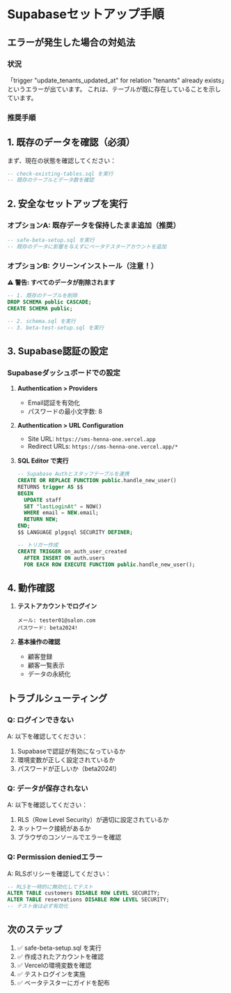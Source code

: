 # Supabaseセットアップ手順

## エラーが発生した場合の対処法

### 状況
「trigger "update_tenants_updated_at" for relation "tenants" already exists」というエラーが出ています。
これは、テーブルが既に存在していることを示しています。

### 推奨手順

## 1. 既存のデータを確認（必須）
まず、現在の状態を確認してください：

```sql
-- check-existing-tables.sql を実行
-- 既存のテーブルとデータ数を確認
```

## 2. 安全なセットアップを実行

### オプションA: 既存データを保持したまま追加（推奨）
```sql
-- safe-beta-setup.sql を実行
-- 既存のデータに影響を与えずにベータテスターアカウントを追加
```

### オプションB: クリーンインストール（注意！）
**⚠️ 警告: すべてのデータが削除されます**

```sql
-- 1. 既存のテーブルを削除
DROP SCHEMA public CASCADE;
CREATE SCHEMA public;

-- 2. schema.sql を実行
-- 3. beta-test-setup.sql を実行
```

## 3. Supabase認証の設定

### Supabaseダッシュボードでの設定

1. **Authentication > Providers**
   - Email認証を有効化
   - パスワードの最小文字数: 8

2. **Authentication > URL Configuration**
   - Site URL: `https://sms-henna-one.vercel.app`
   - Redirect URLs: `https://sms-henna-one.vercel.app/*`

3. **SQL Editor で実行**
   ```sql
   -- Supabase Authとスタッフテーブルを連携
   CREATE OR REPLACE FUNCTION public.handle_new_user()
   RETURNS trigger AS $$
   BEGIN
     UPDATE staff 
     SET "lastLoginAt" = NOW()
     WHERE email = NEW.email;
     RETURN NEW;
   END;
   $$ LANGUAGE plpgsql SECURITY DEFINER;

   -- トリガー作成
   CREATE TRIGGER on_auth_user_created
     AFTER INSERT ON auth.users
     FOR EACH ROW EXECUTE FUNCTION public.handle_new_user();
   ```

## 4. 動作確認

1. **テストアカウントでログイン**
   ```
   メール: tester01@salon.com
   パスワード: beta2024!
   ```

2. **基本操作の確認**
   - 顧客登録
   - 顧客一覧表示
   - データの永続化

## トラブルシューティング

### Q: ログインできない
A: 以下を確認してください：
1. Supabaseで認証が有効になっているか
2. 環境変数が正しく設定されているか
3. パスワードが正しいか（beta2024!）

### Q: データが保存されない
A: 以下を確認してください：
1. RLS（Row Level Security）が適切に設定されているか
2. ネットワーク接続があるか
3. ブラウザのコンソールでエラーを確認

### Q: Permission deniedエラー
A: RLSポリシーを確認してください：
```sql
-- RLSを一時的に無効化してテスト
ALTER TABLE customers DISABLE ROW LEVEL SECURITY;
ALTER TABLE reservations DISABLE ROW LEVEL SECURITY;
-- テスト後は必ず有効化
```

## 次のステップ

1. ✅ safe-beta-setup.sql を実行
2. ✅ 作成されたアカウントを確認
3. ✅ Vercelの環境変数を確認
4. ✅ テストログインを実施
5. ✅ ベータテスターにガイドを配布